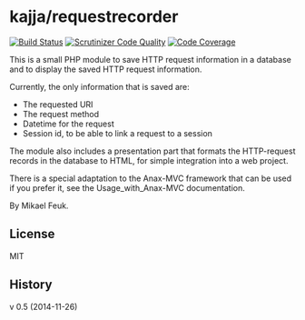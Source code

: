 kajja/requestrecorder
=====================

[![Build Status](https://travis-ci.org/Kajja/requestrecorder.svg?branch=master)](https://travis-ci.org/Kajja/requestrecorder)
[![Scrutinizer Code Quality](https://scrutinizer-ci.com/g/Kajja/requestrecorder/badges/quality-score.png?b=master)](https://scrutinizer-ci.com/g/Kajja/requestrecorder/?branch=master)
[![Code Coverage](https://scrutinizer-ci.com/g/Kajja/requestrecorder/badges/coverage.png?b=master)](https://scrutinizer-ci.com/g/Kajja/requestrecorder/?branch=master)

This is a small PHP module to save HTTP request information in a database and to display the saved HTTP request information.

Currently, the only information that is saved are:
* The requested URI
* The request method
* Datetime for the request
* Session id, to be able to link a request to a session

The module also includes a presentation part that formats the HTTP-request records in the database to HTML, for simple integration into a web project.

There is a special adaptation to the Anax-MVC framework that can be used if you prefer it, see the Usage_with_Anax-MVC documentation.

By Mikael Feuk.

License
-------
MIT

History
-------
v 0.5 (2014-11-26)